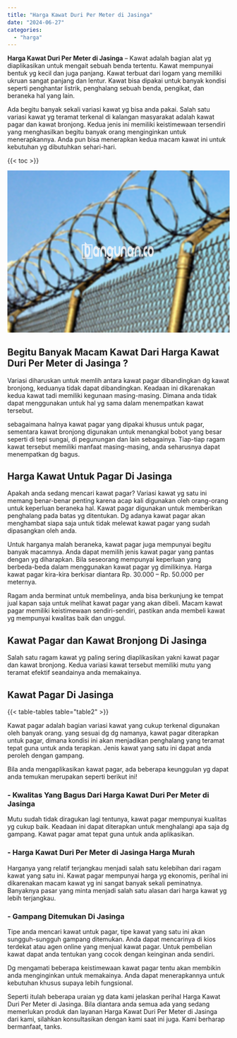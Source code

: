```yaml
---
title: "Harga Kawat Duri Per Meter di Jasinga"
date: "2024-06-27"
categories: 
  - "harga"
---
```


**Harga Kawat Duri Per Meter di Jasinga** – Kawat adalah bagian alat yg diaplikasikan untuk mengait sebuah benda tertentu. Kawat mempunyai bentuk yg kecil dan juga panjang. Kawat terbuat dari logam yang memiliki ukruan sangat panjang dan lentur. Kawat bisa dipakai untuk banyak kondisi seperti penghantar listrik, penghalang sebuah benda, pengikat, dan beraneka hal yang lain.

Ada begitu banyak sekali variasi kawat yg bisa anda pakai. Salah satu variasi kawat yg teramat terkenal di kalangan masyarakat adalah kawat pagar dan kawat bronjong. Kedua jenis ini memiliki keistimewaan tersendiri yang menghasilkan begitu banyak orang menginginkan untuk menerapkannya. Anda pun bisa menerapkan kedua macam kawat ini untuk kebutuhan yg dibutuhkan sehari-hari.

{{< toc >}}

![Harga Kawat Duri Per Meter di Jasinga](/images/jual-kawat-murah45.png)

## Begitu Banyak Macam Kawat Dari Harga Kawat Duri Per Meter di Jasinga ?

Variasi diharuskan untuk memlih antara kawat pagar dibandingkan dg kawat bronjong, keduanya tidak dapat dibandingkan. Keadaan ini dikarenakan kedua kawat tadi memiliki kegunaan masing-masing. Dimana anda tidak dapat menggunakan untuk hal yg sama dalam menempatkan kawat tersebut.

sebagaimana halnya kawat pagar yang dipakai khusus untuk pagar, sementara kawat bronjong digunakan untuk menangkal bobot yang besar seperti di tepi sungai, di pegunungan dan lain sebagainya. Tiap-tiap ragam kawat tersebut memiliki manfaat masing-masing, anda seharusnya dapat menempatkan dg bagus.

## Harga Kawat Untuk Pagar Di Jasinga

Apakah anda sedang mencari kawat pagar? Variasi kawat yg satu ini memang benar-benar penting karena acap kali digunakan oleh orang-orang untuk keperluan beraneka hal. Kawat pagar digunakan untuk memberikan penghalang pada batas yg ditentukan. Dg adanya kawat pagar akan menghambat siapa saja untuk tidak melewat kawat pagar yang sudah dipasangkan oleh anda.

Untuk harganya malah beraneka, kawat pagar juga mempunyai begitu banyak macamnya. Anda dapat memilih jenis kawat pagar yang pantas dengan yg diharapkan. Bila seseorang mempunyai keperluan yang berbeda-beda dalam menggunakan kawat pagar yg dimilikinya. Harga kawat pagar kira-kira berkisar diantara Rp. 30.000 – Rp. 50.000 per meternya.

Ragam anda berminat untuk membelinya, anda bisa berkunjung ke tempat jual kapan saja untuk melihat kawat pagar yang akan dibeli. Macam kawat pagar memiliki keistimewaan sendiri-sendiri, pastikan anda membeli kawat yg mempunyai kwalitas baik dan unggul.

## Kawat Pagar dan Kawat Bronjong Di Jasinga

Salah satu ragam kawat yg paling sering diaplikasikan yakni kawat pagar dan kawat bronjong. Kedua variasi kawat tersebut memiliki mutu yang teramat efektif seandainya anda memakainya.

## Kawat Pagar Di Jasinga

{{< table-tables table="table2" >}}

Kawat pagar adalah bagian variasi kawat yang cukup terkenal digunakan oleh banyak orang. yang sesuai dg dg namanya, kawat pagar diterapkan untuk pagar, dimana kondisi ini akan menjadikan penghalang yang teramat tepat guna untuk anda terapkan. Jenis kawat yang satu ini dapat anda peroleh dengan gampang.

Bila anda mengaplikasikan kawat pagar, ada beberapa keunggulan yg dapat anda temukan merupakan seperti berikut ini!

### \- Kwalitas Yang Bagus Dari Harga Kawat Duri Per Meter di Jasinga

Mutu sudah tidak diragukan lagi tentunya, kawat pagar mempunyai kualitas yg cukup baik. Keadaan ini dapat diterapkan untuk menghalangi apa saja dg gampang. Kawat pagar amat tepat guna untuk anda aplikasikan.

### \- Harga Kawat Duri Per Meter di Jasinga Harga Murah

Harganya yang relatif terjangkau menjadi salah satu kelebihan dari ragam kawat yang satu ini. Kawat pagar mempunyai harga yg ekonomis, perihal ini dikarenakan macam kawat yg ini sangat banyak sekali peminatnya. Banyaknya pasar yang minta menjadi salah satu alasan dari harga kawat yg lebih terjangkau.

### \- Gampang Ditemukan Di Jasinga

Tipe anda mencari kawat untuk pagar, tipe kawat yang satu ini akan sungguh-sungguh gampang ditemukan. Anda dapat mencarinya di kios terdekat atau agen online yang menjual kawat pagar. Untuk pembelian kawat dapat anda tentukan yang cocok dengan keinginan anda sendiri.

Dg mengamati beberapa keistimewaan kawat pagar tentu akan membikin anda menginginkan untuk memakainya. Anda dapat menerapkannya untuk kebutuhan khusus supaya lebih fungsional.

Seperti itulah beberapa uraian yg data kami jelaskan perihal Harga Kawat Duri Per Meter di Jasinga. Bila diantara anda semua ada yang sedang memerlukan produk dan layanan Harga Kawat Duri Per Meter di Jasinga dari kami, silahkan konsultasikan dengan kami saat ini juga. Kami berharap bermanfaat, tanks.
